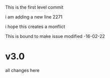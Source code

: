 This is the  first level commit

i am adding a new line 2271


i hope this creates a monflict

This is bound to make issue
modified -16-02-22


v3.0
=======
all changes here
